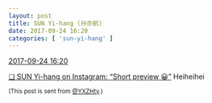 ```yaml
---
layout: post
title: SUN Yi-hang (孙亦航)
date: 2017-09-24 16:20
categories: [ 'sun-yi-hang' ]
---
```


<div class="weibo-info">
  <a href="http://weibo.com/2565158051/FniPj5iTQ">2017-09-24 16:20</a>
</div>

[❏ SUN Yi-hang on Instagram: “Short preview 😀”](https://www.instagram.com/p/BZaq3pnjMM_/) Heiheihei

<!-- more -->

<small>(This post is sent from [@YXZHty](http://weibo.com/2565158051).)</small>
